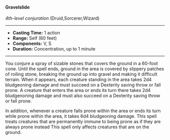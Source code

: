 #### Gravelslide
*4th-level conjuration* (Druid,Sorcerer,Wizard)
___
- **Casting Time:** 1 action
- **Range:** Self (60 feet)
- **Components:** V, S
- **Duration:** Concentration, up to 1 minute
---
You conjure a spray of sizable stones that covers the ground in a 60-foot cone. Until the spell ends, ground in the area is covered by slippery patches of roiling stone, breaking the ground up into gravel and making it difficult terrain. When it appears, each creature standing in the area takes 2d4 bludgeoning damage and must succeed on a Dexterity saving throw or fall prone. A creature that enters the area or ends its turn there takes 2d4 bludgenoning damage and must also succeed on a Dexterity saving throw or fall prone.

In addition, whenever a creature falls prone within the area or ends its turn while prone within the area, it takes 6d4 bludgeoning damage. This spell treats creatures that are permanently immune to being prone as if they are always prone instead This spell only affects creatures that are on the ground.
